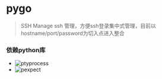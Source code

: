 # pygo
> SSH Manage  ssh 管理，方便ssh登录集中式管理，目前以hostname/port/password为切入点进入整合

### 依赖python库
- ![ptyprocess](https://pypi.python.org/pypi/ptyprocess)
- ![pexpect](https://pypi.python.org/pypi/pexpect/)
